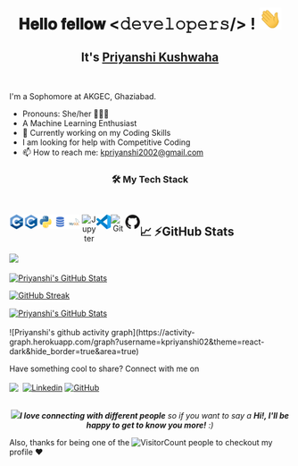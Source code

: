 <div align="center">
<h1>𝐇𝐞𝐥𝐥𝐨 𝐟𝐞𝐥𝐥𝐨𝐰 <𝚍𝚎𝚟𝚎𝚕𝚘𝚙𝚎𝚛𝚜/> ! <img src="https://raw.githubusercontent.com/ABSphreak/ABSphreak/master/gifs/Hi.gif" width="40px" /></h1>
<h2 align="center"> It's <a  href="https://www.linkedin.com/in/priyanshi-kushwaha-59a659219//"> Priyanshi Kushwaha</a></h2>
<br>
</div>


I'm a Sophomore at AKGEC, Ghaziabad.

 -   Pronouns: She/her 🙋🏻‍♀️
 -   A Machine Learning Enthusiast
 - 🔭 Currently working on my Coding Skills
 -   I am looking for help with Competitive Coding
 - 📫 How to reach me: kpriyanshi2002@gmail.com


<h3 align="center">🛠 My Tech Stack</h3>
<br>
<p align="center">
<img align="left" alt="Cpp" width="26px" src="https://raw.githubusercontent.com/devicons/devicon/master/icons/cplusplus/cplusplus-original.svg" />
<img align="left" alt="C" width="26px" src="https://raw.githubusercontent.com/devicons/devicon/master/icons/c/c-original.svg" />
<img align="left" alt="Python" width="26px" src="https://raw.githubusercontent.com/devicons/devicon/master/icons/python/python-original.svg" />
<img align="left" alt="SQL" width="26px" src="https://raw.githubusercontent.com/github/explore/80688e429a7d4ef2fca1e82350fe8e3517d3494d/topics/sql/sql.png" />
<img align="left" alt="MySQL" width="26px" src="https://raw.githubusercontent.com/github/explore/80688e429a7d4ef2fca1e82350fe8e3517d3494d/topics/mysql/mysql.png" />
<img align="left" alt="Jupyter" width="26px" src="https://cdn.svgporn.com/logos/jupyter.svg" />
<img align="left" alt="VS Code" width="26px" src="https://raw.githubusercontent.com/github/explore/80688e429a7d4ef2fca1e82350fe8e3517d3494d/topics/visual-studio-code/visual-studio-code.png" />
<img align="left" alt="Git" width="26px" src="https://www.vectorlogo.zone/logos/git-scm/git-scm-icon.svg" />
<img align="left" alt="GitHub" width="26px" src="https://raw.githubusercontent.com/github/explore/78df643247d429f6cc873026c0622819ad797942/topics/github/github.png" />
</p>


## &#x1f4c8; ⚡️GitHub Stats
<a href="https://github.com/kpriyanshi02">
  <img align="center" src="https://github-readme-stats.vercel.app/api/top-langs/?username=kpriyanshi02&theme=onedark%22" />
</a>
<br><br>
<a href="https://github.com/kpriyanshi02">
   <img align="center" src="https://github-readme-stats.vercel.app/api/?username=kpriyanshi02&theme=onedark&count_private=true" alt="Priyanshi's GitHub Stats" />
</a>


[![GitHub Streak](https://github-readme-streak-stats.herokuapp.com/?user=kpriyanshi02&theme=black-ice)](https://git.io/streak-stats)

<a href="https://github.com/aadrikasingh18">
   <img align="center" src="https://github-readme-stats.vercel.app/api/?username=kpriyanshi02&theme=react&count_private=true" alt="Priyanshi's GitHub Stats" />
</a>

<br />
<br />
![Priyanshi's github activity graph](https://activity-graph.herokuapp.com/graph?username=kpriyanshi02&theme=react-dark&hide_border=true&area=true)


Have something cool to share? Connect with me on \
\
[![Linkedin](https://img.shields.io/badge/-LinkedIn-222222?style=flat-square&logo=Linkedin&logoColor=white&link=https://www.linkedin.com/in/priyanshi-kushwaha-59a659219/)](https://www.linkedin.com/in/priyanshi-kushwaha-59a659219/)<img align="left" width="24px" src="https://cdn-icons-png.flaticon.com/512/174/174857.png"  />
[![GitHub](https://img.shields.io/badge/-GitHub-222222?style=flat-square&logo=GitHub&logoColor=white&link=https://www.github.com/kpriyanshi02/)](https://www.github.com/kpriyanshi02/)


<div align = "center">
<br>
<img src="https://media.giphy.com/media/LnQjpWaON8nhr21vNW/giphy.gif" width="60" /><em><b>I love connecting with different people</b> so if you want to say a <b>Hi!, I'll be happy to get to know you more!</b> :)</em>
</div>



Also, thanks for being one of the ![VisitorCount](https://profile-counter.glitch.me/kpriyanshi02/count.svg) people to checkout my profile :heart:
